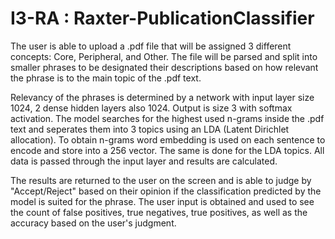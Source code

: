 # I3-RA : Raxter-PublicationClassifier

The user is able to upload a .pdf file that will be assigned 3 different concepts: Core, Peripheral, and Other.
The file will be parsed and split into smaller phrases to be designated their descriptions based on how relevant the phrase is to the main topic of the .pdf text.


Relevancy of the phrases is determined by a network with input layer size 1024, 2 dense hidden layers also 1024. Output is size 3 with softmax activation. The model searches for the highest used n-grams inside the .pdf text and seperates them into 3 topics using an LDA (Latent Dirichlet allocation). To obtain n-grams word embedding is used on each sentence to encode and store into a 256 vector. The same is done for the LDA topics. All data is passed through the input layer and results are calculated.


The results are returned to the user on the screen and is able to judge by "Accept/Reject" based on their opinion if the classification predicted by the model is suited for the phrase. The user input is obtained and used to see the count of false positives, true negatives, true positives, as well as the accuracy based on the user's judgment.
